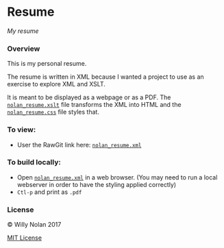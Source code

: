 # Resume

*My resume*

### Overview
This is my personal resume. 

The resume is written in XML because I wanted a project to use as an exercise to explore XML and XSLT.

It is meant to be displayed as a webpage or as a PDF.  The [`nolan_resume.xslt`](nolan_resume.xslt) file transforms the XML into HTML and the [`nolan_resume.css`](nolan_resume.css) file styles that.

### To view:
- User the RawGit link here: [`nolan_resume.xml`](https://cdn.rawgit.com/computersarecool/resume/master/nolan_resume.xml)

### To build locally:
- Open [`nolan_resume.xml`](nolan_resume.xml) in a web browser. (You may need to run a local webserver in order to have the styling applied correctly)
- `Ctl-p` and print as `.pdf`

### License
:copyright: Willy Nolan 2017

[MIT License](LICENSE.txt)

